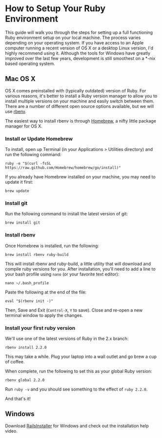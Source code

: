 # How to Setup Your Ruby Environment

This guide will walk you through the steps for setting up a full functioning Ruby environment setup on your local
machine. The process varies depending on your operating system. If you have access to an Apple computer running a
recent version of OS X or a desktop Linux version, I'd highly recommend using it. Although the tools for Windows
have greatly improved over the last few years, development is still smoothest on a *-nix based operating system.

## Mac OS X

OS X comes preinstalled with (typically outdated) version of Ruby. For various reasons, it's better to install a Ruby
version manager to allow you to install multiple versions on your machine and easily switch between them. There are a
number of different open source options available, but we will use [rbenv](https://github.com/sstephenson/rbenv).

The easiest way to install rbenv is through [Homebrew](http://brew.sh/), a nifty little package manager for OS X.

### Install or Update Homebrew

To install, open up Terminal (in your Applications > Utilities directory) and run the following command:

    ruby -e "$(curl -fsSL https://raw.github.com/Homebrew/homebrew/go/install)"

If you already have Homebrew installed on your machine, you may need to update it first:

    brew update

### Install git

Run the following command to install the latest version of git:

    brew install git

### Install rbenv

Once Homebrew is installed, run the following:

    brew install rbenv ruby-build

This will install rbenv and ruby-build, a little utility that will download and compile ruby versions for you. After
installation, you'll need to add a line to your bash profile using `nano` (or your favorite text editor):

    nano ~/.bash_profile

Paste the following at the end of the file:

    eval "$(rbenv init -)"

Then, Save and Exit (`Control-X`, `Y` to save). Close and re-open a new terminal window to apply the changes.

### Install your first ruby version

We'll use one of the latest versions of Ruby in the 2.x branch:

    rbenv install 2.2.0

This may take a while. Plug your laptop into a wall outlet and go brew a cup of coffee.

When complete, run the following to set this as your global Ruby version:

    rbenv global 2.2.0

Run `ruby -v` and you should see something to the effect of `ruby 2.2.0`.

And that's it!

## Windows

Download [RailsInstaller](http://railsinstaller.org/en) for Windows and check out the installation help video.
